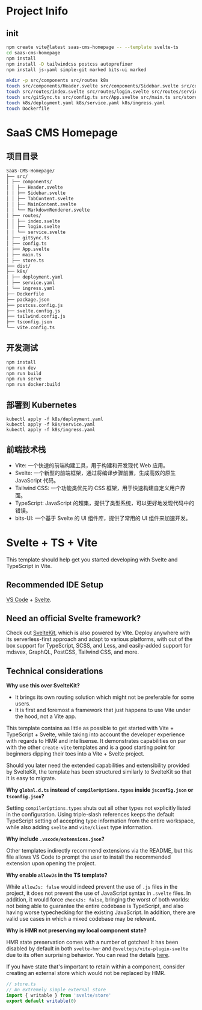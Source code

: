 # Project Inifo

## init

```bash
npm create vite@latest saas-cms-homepage -- --template svelte-ts
cd saas-cms-homepage
npm install
npm install -D tailwindcss postcss autoprefixer
npm install js-yaml simple-git marked bits-ui marked

mkdir -p src/components src/routes k8s
touch src/components/Header.svelte src/components/Sidebar.svelte src/components/TabContent.svelte src/components/MainContent.svelte src/components/MarkdownRenderer.svelte
touch src/routes/index.svelte src/routes/login.svelte src/routes/service.svelte
touch src/gitSync.ts src/config.ts src/App.svelte src/main.ts src/store.ts
touch k8s/deployment.yaml k8s/service.yaml k8s/ingress.yaml
touch Dockerfile

```

# SaaS CMS Homepage

## 项目目录

```bash
SaaS-CMS-Homepage/
├── src/
│ ├── components/
│ │ ├── Header.svelte
│ │ ├── Sidebar.svelte
│ │ ├── TabContent.svelte
│ │ ├── MainContent.svelte
│ │ └── MarkdownRenderer.svelte
│ ├── routes/
│ │ ├── index.svelte
│ │ ├── login.svelte
│ │ └── service.svelte
│ ├── gitSync.ts
│ ├── config.ts
│ ├── App.svelte
│ ├── main.ts
│ ├── store.ts
├── dist/
├── k8s/
│ ├── deployment.yaml
│ ├── service.yaml
│ └── ingress.yaml
├── Dockerfile
├── package.json
├── postcss.config.js
├── svelte.config.js
├── tailwind.config.js
├── tsconfig.json
└── vite.config.ts
```

## 开发测试

```bash
npm install
npm run dev
npm run build
npm run serve
npm run docker:build
```

## 部署到 Kubernetes

```
kubectl apply -f k8s/deployment.yaml
kubectl apply -f k8s/service.yaml
kubectl apply -f k8s/ingress.yaml
```

## 前端技术栈

- Vite: 一个快速的前端构建工具，用于构建和开发现代 Web 应用。
- Svelte: 一个新型的前端框架，通过将编译步骤前置，生成高效的原生 JavaScript 代码。
- Tailwind CSS: 一个功能类优先的 CSS 框架，用于快速构建自定义用户界面。
- TypeScript: JavaScript 的超集，提供了类型系统，可以更好地发现代码中的错误。
- bits-UI: 一个基于 Svelte 的 UI 组件库，提供了常用的 UI 组件来加速开发。
 
# Svelte + TS + Vite

This template should help get you started developing with Svelte and TypeScript in Vite.

## Recommended IDE Setup

[VS Code](https://code.visualstudio.com/) + [Svelte](https://marketplace.visualstudio.com/items?itemName=svelte.svelte-vscode).

## Need an official Svelte framework?

Check out [SvelteKit](https://github.com/sveltejs/kit#readme), which is also powered by Vite. Deploy anywhere with its serverless-first approach and adapt to various platforms, with out of the box support for TypeScript, SCSS, and Less, and easily-added support for mdsvex, GraphQL, PostCSS, Tailwind CSS, and more.

## Technical considerations

**Why use this over SvelteKit?**

- It brings its own routing solution which might not be preferable for some users.
- It is first and foremost a framework that just happens to use Vite under the hood, not a Vite app.

This template contains as little as possible to get started with Vite + TypeScript + Svelte, while taking into account the developer experience with regards to HMR and intellisense. It demonstrates capabilities on par with the other `create-vite` templates and is a good starting point for beginners dipping their toes into a Vite + Svelte project.

Should you later need the extended capabilities and extensibility provided by SvelteKit, the template has been structured similarly to SvelteKit so that it is easy to migrate.

**Why `global.d.ts` instead of `compilerOptions.types` inside `jsconfig.json` or `tsconfig.json`?**

Setting `compilerOptions.types` shuts out all other types not explicitly listed in the configuration. Using triple-slash references keeps the default TypeScript setting of accepting type information from the entire workspace, while also adding `svelte` and `vite/client` type information.

**Why include `.vscode/extensions.json`?**

Other templates indirectly recommend extensions via the README, but this file allows VS Code to prompt the user to install the recommended extension upon opening the project.

**Why enable `allowJs` in the TS template?**

While `allowJs: false` would indeed prevent the use of `.js` files in the project, it does not prevent the use of JavaScript syntax in `.svelte` files. In addition, it would force `checkJs: false`, bringing the worst of both worlds: not being able to guarantee the entire codebase is TypeScript, and also having worse typechecking for the existing JavaScript. In addition, there are valid use cases in which a mixed codebase may be relevant.

**Why is HMR not preserving my local component state?**

HMR state preservation comes with a number of gotchas! It has been disabled by default in both `svelte-hmr` and `@sveltejs/vite-plugin-svelte` due to its often surprising behavior. You can read the details [here](https://github.com/rixo/svelte-hmr#svelte-hmr).

If you have state that's important to retain within a component, consider creating an external store which would not be replaced by HMR.

```ts
// store.ts
// An extremely simple external store
import { writable } from 'svelte/store'
export default writable(0)
```
